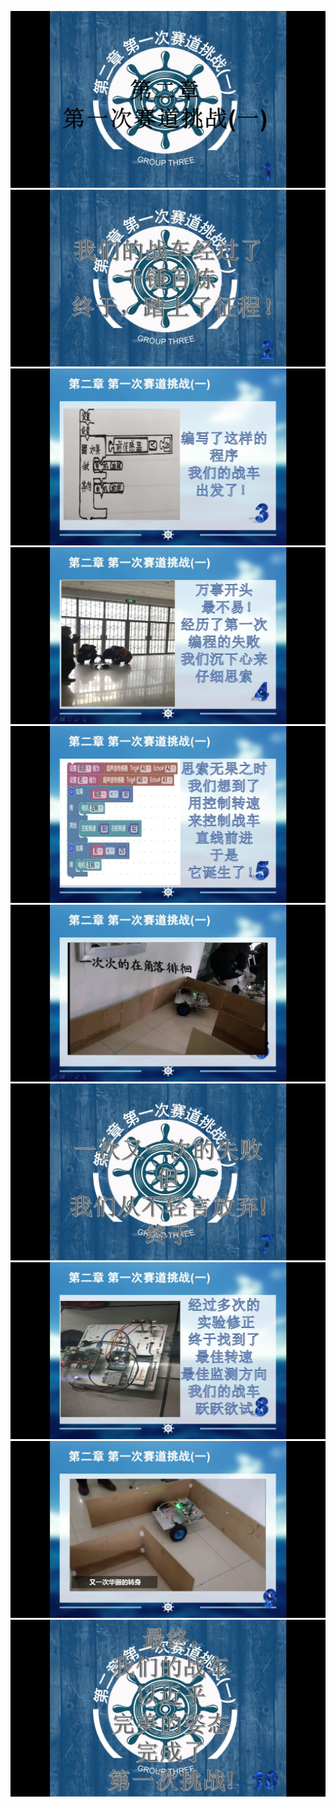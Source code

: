 ![](/assets/2.1.JPG)![](/assets/2.2.JPG)![](/assets/2.3.JPG)![](/assets/2.4.JPG)![](/assets/2.5.JPG)![](/assets/2.6.JPG)![](/assets/2.7.JPG)![](/assets/2.8.JPG)![](/assets/2.9.JPG)![](/assets/2.10.JPG)

